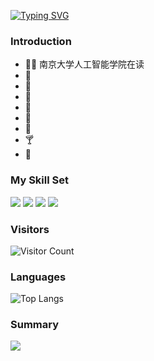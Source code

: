 [![Typing SVG](https://readme-typing-svg.demolab.com?font=Fira+Code&pause=1000&color=661C69&width=435&lines=NJUAI%E5%BF%A0%E5%AE%9E%E8%BF%BD%E9%9A%8F%E8%80%85;%E7%BD%91%E6%98%93%E4%BA%91%E9%9F%B3%E4%B9%908%E7%BA%A7%E9%BB%91%E8%83%B6%E7%94%A8%E6%88%B7;ESFJ)](https://git.io/typing-svg)
### Introduction
- 🧑‍⚕️ 南京大学人工智能学院在读
- 👀 
- 🌱 
- 🧪 
- 📑 
- 🎷
- 🎹 
- 🍸 
- 🐶 
### My Skill Set
![](https://img.shields.io/badge/Python-3776AB?style=for-the-badge&logo=python&logoColor=white) ![](https://img.shields.io/badge/Markdown-000000?style=for-the-badge&logo=markdown&logoColor=white) ![](https://img.shields.io/badge/Vue.js-35495E?style=for-the-badge&logo=vue.js&logoColor=4FC08D) ![](https://img.shields.io/badge/HTML-239120?style=for-the-badge&logo=html5&logoColor=white)
### Visitors
![Visitor Count]()
### Languages
![Top Langs](
https://github-readme-stats.vercel.app/api/top-langs/?username=qhfu9527&layout=compact&theme=dark)
### Summary
![
](https://github-readme-stats.vercel.app/api?username=qhfu9527&show_icons=true&theme=dark)

